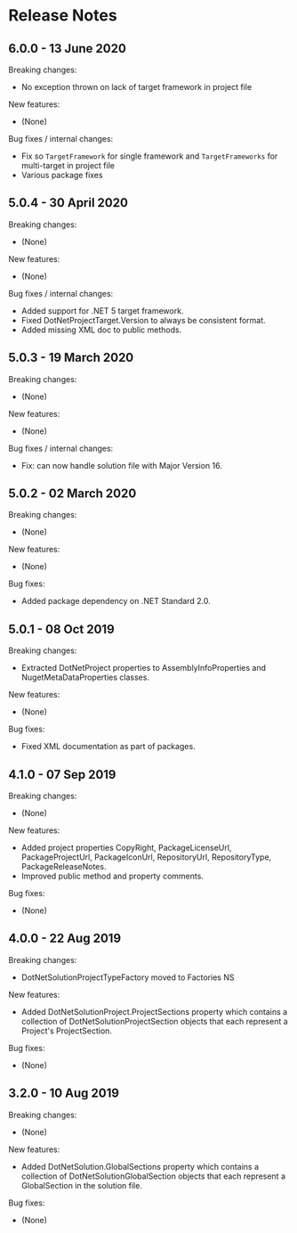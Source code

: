 # Release Notes

## 6.0.0 - 13 June 2020

Breaking changes:
- No exception thrown on lack of target framework in project file

New features:
- (None)

Bug fixes / internal changes:
- Fix so `TargetFramework` for single framework and `TargetFrameworks` for multi-target in project file
- Various package fixes

## 5.0.4 - 30 April 2020

Breaking changes:
- (None)

New features:
- (None)

Bug fixes / internal changes:
- Added support for .NET 5 target framework.
- Fixed DotNetProjectTarget.Version to always be consistent format.
- Added missing XML doc to public methods.

## 5.0.3 - 19 March 2020

Breaking changes:
- (None)

New features:
- (None)

Bug fixes / internal changes:
- Fix: can now handle solution file with Major Version 16.

## 5.0.2 - 02 March 2020

Breaking changes:
- (None)

New features:
- (None)

Bug fixes:
- Added package dependency on .NET Standard 2.0.

## 5.0.1 - 08 Oct 2019

Breaking changes:
- Extracted DotNetProject properties to AssemblyInfoProperties and NugetMetaDataProperties classes.

New features:
- (None)

Bug fixes:
- Fixed XML documentation as part of packages.

## 4.1.0 - 07 Sep 2019

Breaking changes:
- (None)

New features:
- Added project properties CopyRight, PackageLicenseUrl, PackageProjectUrl, PackageIconUrl, RepositoryUrl, RepositoryType, PackageReleaseNotes.
- Improved public method and property comments.

Bug fixes:
- (None)

## 4.0.0 - 22 Aug 2019

Breaking changes:
- DotNetSolutionProjectTypeFactory moved to Factories NS

New features:
- Added DotNetSolutionProject.ProjectSections property which contains a collection of DotNetSolutionProjectSection objects that each represent a Project's ProjectSection.

Bug fixes:
- (None)

## 3.2.0 - 10 Aug 2019

Breaking changes:
- (None)

New features:
- Added DotNetSolution.GlobalSections property which contains a collection of DotNetSolutionGlobalSection objects that each represent a GlobalSection in the solution file.

Bug fixes:
- (None)
